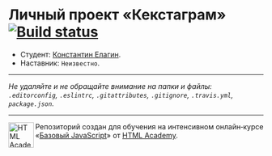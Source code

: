 # Личный проект «Кекстаграм» [![Build status][travis-image]][travis-url]

* Студент: [Константин Елагин](https://up.htmlacademy.ru/javascript/11/user/224502).
* Наставник: `Неизвестно`.

---

_Не удаляйте и не обращайте внимание на папки и файлы:_<br>
_`.editorconfig`, `.eslintrc`, `.gitattributes`, `.gitignore`, `.travis.yml`, `package.json`._

---

<a href="https://htmlacademy.ru/intensive/javascript"><img align="left" width="50" height="50" title="HTML Academy" src="https://up.htmlacademy.ru/static/img/intensive/javascript/logo-for-github.svg"></a>

Репозиторий создан для обучения на интенсивном онлайн‑курсе «[Базовый JavaScript](https://htmlacademy.ru/intensive/javascript)» от [HTML Academy](https://htmlacademy.ru).

[travis-image]: https://travis-ci.org/htmlacademy-javascript/224502-kekstagram.svg?branch=master
[travis-url]: https://travis-ci.org/htmlacademy-javascript/224502-kekstagram
